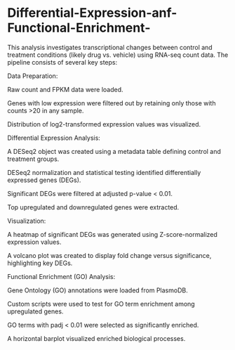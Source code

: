 # Differential-Expression-anf-Functional-Enrichment-
This analysis investigates transcriptional changes between control and treatment conditions (likely drug vs. vehicle) using RNA-seq count data.
The pipeline consists of several key steps:

Data Preparation:

Raw count and FPKM data were loaded.

Genes with low expression were filtered out by retaining only those with counts >20 in any sample.

Distribution of log2-transformed expression values was visualized.

Differential Expression Analysis:

A DESeq2 object was created using a metadata table defining control and treatment groups.

DESeq2 normalization and statistical testing identified differentially expressed genes (DEGs).

Significant DEGs were filtered at adjusted p-value < 0.01.

Top upregulated and downregulated genes were extracted.

Visualization:

A heatmap of significant DEGs was generated using Z-score-normalized expression values.

A volcano plot was created to display fold change versus significance, highlighting key DEGs.

Functional Enrichment (GO) Analysis:

Gene Ontology (GO) annotations were loaded from PlasmoDB.

Custom scripts were used to test for GO term enrichment among upregulated genes.

GO terms with padj < 0.01 were selected as significantly enriched.

A horizontal barplot visualized enriched biological processes.

